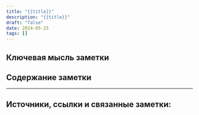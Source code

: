 ```yaml
---
title: "{{title}}"
description: "{{title}}"
draft: "false"
date: 2024-05-25
tags: []
---
```

## Ключевая мысль заметки


## Содержание заметки



---
## Источники, ссылки и связанные заметки:





